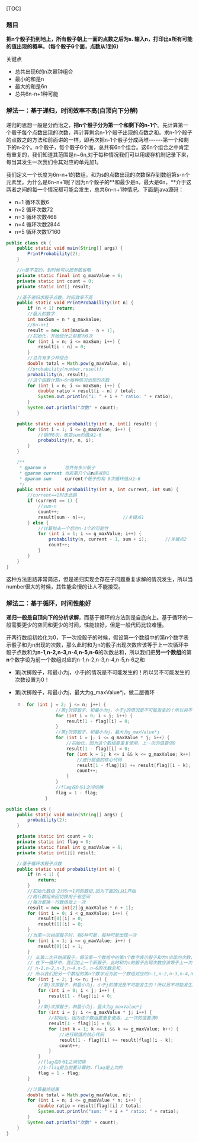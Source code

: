 [TOC]

### 题目

**把n个骰子扔到地上，所有骰子朝上一面的点数之后为s. 输入n，打印出s所有可能的值出现的概率。（每个骰子6个面，点数从1到6）**

关键点

- 总共出现6的n次幂钟组合
- 最小的和是n
- 最大的和是6n
- 总共6n-n+1种可能



### **解法一：基于递归，时间效率不高**(自顶向下分解)

递归的思想一般是分而治之，**把n个骰子分为第一个和剩下的n-1个**。先计算第一个骰子每个点数出现的次数，再计算剩余n-1个骰子出现的点数之和。求n-1个骰子的点数之的方法和前面讲的一样，即再次把n-1个骰子分成两堆------第一个和剩下的n-2个。n个骰子，每个骰子6个面，总共有6n个组合。这6n个组合之中肯定有重复的，我们知道其范围是n~6n,对于每种情况我们可以用缓存机制记录下来，每当其发生一次我们令其对应的单元加1。

我们定义一个长度为6n-n+1的数组，和为s的点数出现的次数保存到数组第s-n个元素里。为什么是6n-n+1呢？因为n个骰子的**和最少是n，最大是6n，**介于这两者之间的每一个情况都可能会发生，总共6n-n+1种情况。下面是java源码：

- n=1 循环次数6
- n=2 循环次数72
- n=3 循环次数468
- n=4 循环次数2844
- n=5 循环次数17160



```java
public class ck {
    public static void main(String[] args) {
        PrintProbability(2);
    }

    //n是不变的，到时候可以把参数省略
    private static final int g_maxValue = 6;
    private static int count = 0;
    private static int[] result;

    //基于递归求骰子点数，时间效率不高
    public static void PrintProbability(int n) {
        if (n < 1) return;
        //最大的数字
        int maxSum = n * g_maxValue;
        //6n-n+1
        result = new int[maxSum - n + 1];
        //初始化，开始统计之前都为0次
        for (int i = n; i <= maxSum; i++) {
            result[i - n] = 0;
        }
        //总共有多少种组合
        double total = Math.pow(g_maxValue, n);
        //probability(number,result);
        probability(n, result);
        //这个函数计算n~6n每种情况出现的次数
        for (int i = n; i <= maxSum; i++) {
            double ratio = result[i - n] / total;
            System.out.println("i: " + i + " ratio: " + ratio);
        }
        System.out.println("次数" + count);
    }

    public static void probability(int n, int[] result) {
        for (int i = 1; i <= g_maxValue; i++) {
            //循环6次，改变sum的值从1~6
            probability(n, n, i);
        }
    }

    /**
     * @param n       总共有多少骰子
     * @param current 当前第几个由n递减到1
     * @param sum     current个骰子的和 6次循环值从1~6
     */
    public static void probability(int n, int current, int sum) {
        //current==1时走此路
        if (current == 1) {
            //sum-n
            count++;
            result[sum - n]++; 				//关键点1
        } else {
            //计算抛去一个后的n-1个的可能性
            for (int i = 1; i <= g_maxValue; i++) {
                probability(n, current - 1, sum + i);   	//关键点2
                count++;
            }
        }
    }
}
```

这种方法思路非常简洁，但是递归实现会存在子问题重复求解的情况发生，所以当number很大的时候，其性能会慢的让人不能接受。



### 解法二：基于循环，时间性能好

**递归一般是自顶向下的分析求解**，而基于循环的方法则是自底向上。基于循环的一般需要更少的空间和更少的时间，性能较好，但是一般代码比较难懂。

开两行数组初始化为0，下一次投骰子的时候，假设第一个数组中的第n个数字表示骰子和为n出现的次数，那么此时和为n的骰子出现次数应该等于上一次循环中骰子点数和为**n-1,n-2,n-3,n-4,n-5,n-6**的次数总和，所以我们把**另一个数组**的第**n**个数字设为前一个数组对应的n-1,n-2,n-3,n-4,n-5,n-6之和

- 第j次掷骰子，和最小为j，小于j的情况是不可能发生的！所以另不可能发生的次数设置为0！

- 第j次掷骰子，和最小为j，最大为g_maxValue*j，做二层循环

  - ```java
     for (int j = 2; j <= n; j++) {
                //第j次掷骰子，和最小为j，小于j的情况是不可能发生的！所以另不可能发生的次数设置为0！
                for (int i = 0; i < j; i++) {
                    result[1 - flag][i] = 0;
                }
                //第j次掷骰子，和最小为j，最大为g_maxValue*j
                for (int i = j; i <= g_maxValue * j; i++) {
                    //初始化，因为这个数组要重复使用，上一次的值要清0
                    result[1 - flag][i] = 0;
                    for (int k = 1; k <= i && k <= g_maxValue; k++) {
                        //进行赋值的核心代码
                        result[1 - flag][i] += result[flag][i - k];
                        count++;
                    }
                }
                //flag在0与1之间切换
                flag = 1 - flag;
            }
    ```

    

```java
public class ck {
    public static void main(String[] args) {
        probability(2);
    }

    private static int count = 0;
    private static int flag = 0;
    private static final int g_maxValue = 6;
    private static int[][] result;

    //基于循环求骰子点数
    public static void probability(int n) {
        if (n < 1) {
            return;
        }
        //初始化数组 2行6n+1列的数组,因为下面的i从1开始
        //两行数组来回切换用于省空间
        //每次都换一行数组做上一次
        result = new int[2][g_maxValue * n + 1];
        for (int i = 0; i < g_maxValue; i++) {
            result[0][i] = 0;
            result[1][i] = 0;
        }
        //当第一次抛掷骰子时，有6种可能，每种可能出现一次
        for (int i = 1; i <= g_maxValue; i++) {
            result[0][i] = 1;
        }
        // 从第二次开始掷骰子，假设第一个数组中的第n个数字表示骰子和为n出现的次数，
        // 在下一循环中，我们加上一个新骰子，此时和为n的骰子出现次数应该等于上一次循环中骰子点数和为
        // n-1,n-2,n-3,n-4,n-5，n-6的次数总和，
        // 所以我们把另一个数组的第n个数字设为前一个数组对应的n-1,n-2,n-3,n-4,n-5，n-6之和
        for (int j = 2; j <= n; j++) {
            //第j次掷骰子，和最小为j，小于j的情况是不可能发生的！所以另不可能发生的次数设置为0！
            for (int i = 0; i < j; i++) {
                result[1 - flag][i] = 0;
            }
            //第j次掷骰子，和最小为j，最大为g_maxValue*j
            for (int i = j; i <= g_maxValue * j; i++) {
                //初始化，因为这个数组要重复使用，上一次的值要清0
                result[1 - flag][i] = 0;
                for (int k = 1; k <= i && k <= g_maxValue; k++) {
                    //进行赋值的核心代码
                    result[1 - flag][i] += result[flag][i - k];
                    count++;
                }
            }
            //flag在0与1之间切换
            //1-flag是当前要计算的，flag是上次的
            flag = 1 - flag;
        }

        //计算最终结果
        double total = Math.pow(g_maxValue, n);
        for (int i = n; i <= g_maxValue * n; i++) {
            double ratio = result[flag][i] / total;
            System.out.println("sum: " + i + " ratio: " + ratio);
        }
        System.out.println("次数" + count);
    }
}
```



